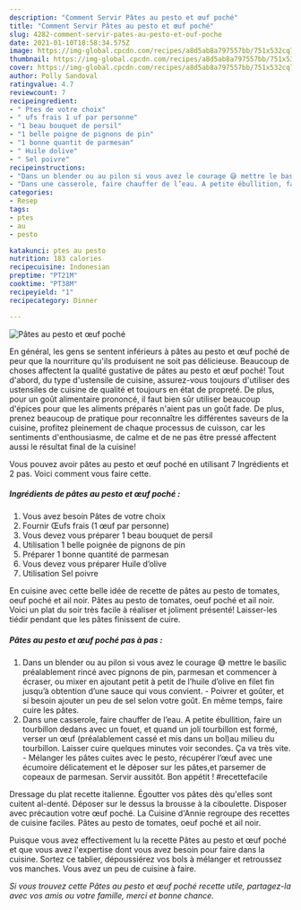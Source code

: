 ```yaml
---
description: "Comment Servir Pâtes au pesto et œuf poché"
title: "Comment Servir Pâtes au pesto et œuf poché"
slug: 4282-comment-servir-pates-au-pesto-et-ouf-poche
date: 2021-01-10T18:58:34.575Z
image: https://img-global.cpcdn.com/recipes/a8d5ab8a797557bb/751x532cq70/pates-au-pesto-et-oeuf-poche-photo-principale-de-la-recette.jpg
thumbnail: https://img-global.cpcdn.com/recipes/a8d5ab8a797557bb/751x532cq70/pates-au-pesto-et-oeuf-poche-photo-principale-de-la-recette.jpg
cover: https://img-global.cpcdn.com/recipes/a8d5ab8a797557bb/751x532cq70/pates-au-pesto-et-oeuf-poche-photo-principale-de-la-recette.jpg
author: Polly Sandoval
ratingvalue: 4.7
reviewcount: 7
recipeingredient:
- " Ptes de votre choix"
- " ufs frais 1 uf par personne"
- "1 beau bouquet de persil"
- "1 belle poigne de pignons de pin"
- "1 bonne quantit de parmesan"
- " Huile dolive"
- " Sel poivre"
recipeinstructions:
- "Dans un blender ou au pilon si vous avez le courage 😅 mettre le basilic préalablement rincé avec pignons de pin, parmesan et commencer à écraser, ou mixer en ajoutant petit à petit de l’huile d’olive en filet fin jusqu’à obtention d’une sauce qui vous convient. Poivrer et goûter, et si besoin ajouter un peu de sel selon votre goût. En même temps, faire cuire les pâtes."
- "Dans une casserole, faire chauffer de l’eau. A petite ébullition, faire un tourbillon dedans avec un fouet, et quand un joli tourbillon est formé, verser un œuf (préalablement cassé et mis dans un bol)au milieu du tourbillon. Laisser cuire quelques minutes voir secondes. Ça va très vite.  Mélanger les pâtes cuites avec le pesto, récupérer l’œuf avec une écumoire délicatement et le déposer sur les pâtes,et parsemer de copeaux de parmesan. Servir aussitôt. Bon appétit ! #recettefacile"
categories:
- Resep
tags:
- ptes
- au
- pesto

katakunci: ptes au pesto 
nutrition: 183 calories
recipecuisine: Indonesian
preptime: "PT21M"
cooktime: "PT38M"
recipeyield: "1"
recipecategory: Dinner

---
```



![Pâtes au pesto et œuf poché](https://img-global.cpcdn.com/recipes/a8d5ab8a797557bb/751x532cq70/pates-au-pesto-et-oeuf-poche-photo-principale-de-la-recette.jpg)

En général, les gens se sentent inférieurs à pâtes au pesto et œuf poché de peur que la nourriture qu'ils produisent ne soit pas délicieuse. Beaucoup de choses affectent la qualité gustative de pâtes au pesto et œuf poché! Tout d'abord, du type d'ustensile de cuisine, assurez-vous toujours d'utiliser des ustensiles de cuisine de qualité et toujours en état de propreté. De plus, pour un goût alimentaire prononcé, il faut bien sûr utiliser beaucoup d'épices pour que les aliments préparés n'aient pas un goût fade. De plus, prenez beaucoup de pratique pour reconnaître les différentes saveurs de la cuisine, profitez pleinement de chaque processus de cuisson, car les sentiments d'enthousiasme, de calme et de ne pas être pressé affectent aussi le résultat final de la cuisine!

<!--inarticleads1-->

Vous pouvez avoir pâtes au pesto et œuf poché en utilisant 7 Ingrédients et 2 pas. Voici comment vous faire cette.

##### Ingrédients de pâtes au pesto et œuf poché :

1. Vous avez besoin  Pâtes de votre choix
1. Fournir  Œufs frais (1 œuf par personne)
1. Vous devez vous préparer 1 beau bouquet de persil
1. Utilisation 1 belle poignée de pignons de pin
1. Préparer 1 bonne quantité de parmesan
1. Vous devez vous préparer  Huile d’olive
1. Utilisation  Sel poivre


En cuisine avec cette belle idée de recette de pâtes au pesto de tomates, oeuf poché et ail noir. Pâtes au pesto de tomates, oeuf poché et ail noir. Voici un plat du soir très facile à réaliser et joliment présenté! Laisser-les tiédir pendant que les pâtes finissent de cuire. 

<!--inarticleads2-->

##### Pâtes au pesto et œuf poché pas à pas :

1. Dans un blender ou au pilon si vous avez le courage 😅 mettre le basilic préalablement rincé avec pignons de pin, parmesan et commencer à écraser, ou mixer en ajoutant petit à petit de l’huile d’olive en filet fin jusqu’à obtention d’une sauce qui vous convient. - Poivrer et goûter, et si besoin ajouter un peu de sel selon votre goût. En même temps, faire cuire les pâtes.
1. Dans une casserole, faire chauffer de l’eau. A petite ébullition, faire un tourbillon dedans avec un fouet, et quand un joli tourbillon est formé, verser un œuf (préalablement cassé et mis dans un bol)au milieu du tourbillon. Laisser cuire quelques minutes voir secondes. Ça va très vite.  - Mélanger les pâtes cuites avec le pesto, récupérer l’œuf avec une écumoire délicatement et le déposer sur les pâtes,et parsemer de copeaux de parmesan. Servir aussitôt. Bon appétit ! #recettefacile


Dressage du plat recette italienne. Égoutter vos pâtes dès qu&#39;elles sont cuitent al-denté. Déposer sur le dessus la brousse à la ciboulette. Disposer avec précaution votre œuf poché. La Cuisine d&#39;Annie regroupe des recettes de cuisine faciles. Pâtes au pesto de tomates, oeuf poché et ail noir. 

<!--inarticleads1-->

<p>
Puisque vous avez effectivement lu la recette Pâtes au pesto et œuf poché et que vous avez l'expertise dont vous avez besoin pour faire dans la cuisine. Sortez ce tablier, dépoussiérez vos bols à mélanger et retroussez vos manches. Vous avez un peu de cuisine à faire.
</p>

<p>
<i>Si vous trouvez cette Pâtes au pesto et œuf poché recette utile, partagez-la avec vos amis ou votre famille, merci et bonne chance.</i>
</p>
